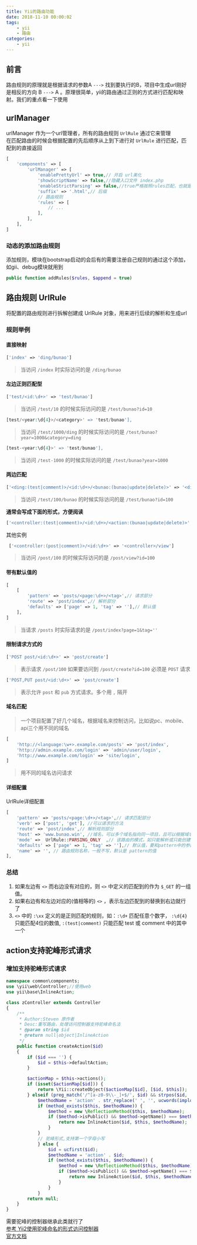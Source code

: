 ```yaml
---
title: Yii的路由功能      
date: 2018-11-10 00:00:02
tags:
    - yii
    - 路由
categories:
    - yii  
---
```

## 前言  
路由规则的原理就是根据请求的参数A  `--->` 找到要执行的B，项目中生成url刚好是相反的方向 B  `--->` A 。原理很简单，yii的路由通过正则的方式进行匹配和映射。我们的重点看一下使用    

## urlManager  
urlManager 作为一个url管理者，所有的路由规则 `UrlRule` 通过它来管理  
在匹配路由的时候会根据配置的先后顺序从上到下进行对 `UrlRule` 进行匹配，匹配到的直接返回  
```php
[
    'components' => [
        'urlManager' => [
            'enablePrettyUrl' => true,// 开启 url美化
            'showScriptName' => false,//隐藏入口文件 index.php
            'enableStrictParsing' => false,//true严格按照rules匹配，也就是必须匹配定义的rules才能解释，正常默认是的失效
            'suffix' => '.html',// 后缀
            // 路由规则
            'rules' => [
                // ...
            ],
        ],
    ],
]
```

### 动态的添加路由规则  
添加规则，模块在bootstrap启动的会后有的需要注册自己规则的通过这个添加，如gii、debug模块就用到  
```php
public function addRules($rules, $append = true)
```
<!-- more -->
## 路由规则 UrlRule  
将配置的路由规则进行拆解创建成 UrlRule 对象，用来进行后续的解析和生成url  

### 规则举例  
#### 直接映射
```php
['index' => 'ding/bunao']
```
> 当访问 `/index` 时实际访问的是 `/ding/bunao`

#### 左边正则匹配型
```php
['test/<id:\d+>' => 'test/bunao']
```
> 当访问 `/test/10` 的时候实际访问的是 `/test/bunao?id=10`    

```php
[test/<year:\d{4}>/<category>' => 'test/bunao'],
```
> 当访问 `/test/1000/ding` 的时候实际访问的是 `/test/bunao?year=1000&category=ding`  

```php
[test-<year:\d{4}>' => 'test/bunao'],
```  
> 当访问 `/test-1000` 的时候实际访问的是 `/test/bunao?year=1000`

#### 两边匹配  
```php
['<ding:(test|comment)>/<id:\d+>/<bunao:(bunao|update|delete)>' => '<ding>/<bunao>']
```
> 当访问 `/test/100/bunao` 的时候实际访问的是 `/test/bunao?id=100`  

**通常会写成下面的形式，方便阅读**
```php
['<controller:(test|comment)>/<id:\d+>/<action:(bunao|update|delete)>' => '<controller>/<action>']
```

其他实例
```php
 ['<controller:(post|comment)>/<id:\d+>' => '<controller>/view']
```
> 当访问 `/post/100` 的时候实际访问的是 `/post/view?id=100`

#### 带有默认值的
```php
[
    [
        'pattern' => 'posts/<page:\d+>/<tag>',// 请求部分
        'route' => 'post/index',// 解析部分
        'defaults' => ['page' => 1, 'tag' => ''],// 默认值
    ],
]
```
> 当请求 `/posts` 时实际请求的是 `/post/index?page=1&tag=''`  

#### 限制请求方式的  
```php
['POST post/<id:\d+>' => 'post/create']
```
> 表示请求 `/post/100` 如果要访问到 `/post/create?id=100` 必须是 `POST` 请求  

```php
['POST,PUT post/<id:\d+>' => 'post/create']
```
> 表示允许 `post` 和 `pub` 方式请求。多个用 `,` 隔开  

#### 域名匹配  
> 一个项目配置了好几个域名，根据域名来控制访问，比如说pc、mobile、api三个用不同的域名  

```php
[
    'http://<language:\w+>.example.com/posts' => 'post/index',
    'http://admin.example.com/login' => 'admin/user/login',
    'http://www.example.com/login' => 'site/login',
]
```  
> 用不同的域名访问请求

#### 详细配置  

UrlRule详细配置
```php
[
    'pattern' => 'posts/<page:\d+>/<tag>',// 请求匹配部分
    'verb' => ['post', 'get'], //可以请求的方法
    'route' => 'post/index',// 解析规则部分
    'host' => 'www.bunao.win', //域名，可以多个域名指向同一项目，且可以根据域名的不同来执行不同的解析，一般不填写，也可以把域名和pattern写在一起, 和pattern拼写在一起的时候要带上:// 或 // 来让知道有域名  
    'mode' =>  UrlRule::PARSING_ONLY  ,// 该路由的模式，如只能解析或只能创建  
    'defaults' => ['page' => 1, 'tag' => ''],// 默认值，要和pattern中的参数对应上
    'name' => '', // 路由规则名称，一般不写，默认是 pattern的值
],
```
### 总结

1. 如果左边有 `<>` 而右边没有对应的，则 `<>` 中定义的匹配到的作为 `$_GET` 的一组值。
2. 如果右边有和左边对应的(值相等的) `<>` ，表示左边匹配到的替换到右边就行了
3. `<>` 中的 `:\xx` 定义的是正则匹配的规则，如：`:\d+` 匹配任意个数字， `:\d{4}` 只能匹配4位的数值, `:(test|comment)` 只能匹配 test 或 comment 中的其中一个  

## action支持驼峰形式请求  
### 增加支持驼峰形式请求  
```php
namespace common\components;
use \yii\web\Controller;//使用web
use yii\base\InlineAction;

class zController extends Controller
{
    /**
     * Author:Steven 原作者
     * Desc:重写路由，处理访问控制器支持驼峰命名法
     * @param string $id
     * @return null|object|InlineAction
     */
    public function createAction($id)
    {
        if ($id === '') {
            $id = $this->defaultAction;
        }

        $actionMap = $this->actions();
        if (isset($actionMap[$id])) {
            return \Yii::createObject($actionMap[$id], [$id, $this]);
        } elseif (preg_match('/^[a-z0-9\\-_]+$/', $id) && strpos($id, '--') === false && trim($id, '-') === $id) {
            $methodName = 'action' . str_replace(' ', '', ucwords(implode(' ', explode('-', $id))));
            if (method_exists($this, $methodName)) {
                $method = new \ReflectionMethod($this, $methodName);
                if ($method->isPublic() && $method->getName() === $methodName) {
                    return new InlineAction($id, $this, $methodName);
                }
            }
            // 驼峰形式,支持第一个字母小写
            } else {
            	$id = ucfirst($id);
                $methodName = 'action' . $id;
                if (method_exists($this, $methodName)) {
                    $method = new \ReflectionMethod($this, $methodName);
                    if ($method->isPublic() && $method->getName() === $methodName) {
                        return new InlineAction($id, $this, $methodName);
                    }
                }
            }
        return null;
    }
}
```
需要驼峰的控制器继承此类就行了  
[参考 Yii2使用驼峰命名的形式访问控制器](http://www.yiichina.com/topic/7266)  
[官方文档](https://www.yiichina.com/doc/guide/2.0/runtime-routing)  
